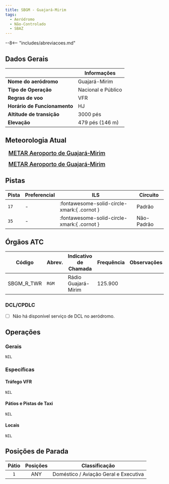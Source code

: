 ```yaml
---
title: SBGM - Guajará-Mirim
tags:
  - Aeródromo
  - Não-Controlado
  - SBAZ
---
```


--8<-- "includes/abreviacoes.md"

## Dados Gerais

|                              | Informações                                 |
|------------------------------|---------------------------------------------|
| **Nome do aeródromo**        | Guajará-Mirim                               |
| **Tipo de Operação**         | Nacional e Público                          |
| **Regras de voo**            | VFR                                         |
| **Horário de Funcionamento** | HJ                                          |
| **Altitude de transição**    | 3000 pés                                    |
| **Elevação**                 | 479 pés (146 m)                             |

## Meteorologia Atual

<a href="https://metar-taf.com/pt/SBGM" target="_blank" id="metartaf-LkzIl7SM"  style="font-size:18px; font-weight:500; color:#000; width:300px; height:435px; display:var(--show-dark); background-color: var(--md-default-bg-color); padding: 10px; margin: 0 0px 0.5em;">METAR Aeroporto de Guajará-Mirim</a>
<script async defer crossorigin="anonymous" src="https://metar-taf.com/pt/embed-js/SBGM?u=56997&bg_color=182061&qnh=hPa&rh=rh&target=LkzIl7SM"></script>
<a href="https://metar-taf.com/pt/SBGM" target="_blank" id="metartaf-LkzIl7SN" style="font-size:18px; font-weight:500; color:#000; width:300px; height:435px; display:var(--show-light); background-color: var(--md-default-bg-color); padding: 10px; margin: 0 0px 0.5em;">METAR Aeroporto de Guajará-Mirim</a>
<script async defer crossorigin="anonymous" src="https://metar-taf.com/pt/embed-js/SBGM?u=56997&qnh=hPa&rh=rh&target=LkzIl7SN"></script>

## Pistas

| Pista | Preferencial  | ILS                                         | Circuito   |
|-------|---------------|---------------------------------------------|------------|
| `17`  | -             | :fontawesome-solid-circle-xmark:{ .cornot } | Padrão     |
| `35`  | -             | :fontawesome-solid-circle-xmark:{ .cornot } | Não-Padrão | 

## Órgãos ATC

| Código     | Abrev. | Indicativo de Chamada | Frequência | Observações |
| ---------- | ------ | --------------------- | ---------- | ----------- |
| SBGM_R_TWR | `RGM`  | Rádio Guajará-Mirim   | 125.900    |             |

### DCL/CPDLC

- [ ] Não há disponível serviço de DCL no aeródromo.

## Operações

### Gerais

`NIL`

### Específicas

#### Tráfego VFR

`NIL`

#### Pátios e Pistas de Taxi

`NIL`

#### Locais

`NIL`

## Posições de Parada

| Pátio     | Posições  | Classificação                         |
|:---------:|:---------:|---------------------------------------|
| `1`       | ANY       | Doméstico / Aviação Geral e Executiva |